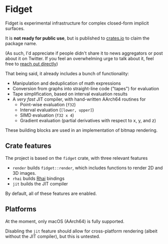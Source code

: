 # Fidget
Fidget is experimental infrastructure for complex closed-form implicit surfaces.

It is **not ready for public use**, but is published to
[crates.io](https://crates.io) to claim the package name.

(As such, I'd appreciate if people didn't share it to news aggregators or post
about it on Twitter.  If you feel an overwhelming urge to talk about it, feel
free to [reach out directly](https://mattkeeter.com/about))

That being said, it already includes a bunch of functionality:

- Manipulation and deduplication of math expressions
- Conversion from graphs into straight-line code ("tapes") for evaluation
- Tape simplification, based on interval evaluation results
- A _very fast_ JIT compiler, with hand-written AArch64 routines for
    - Point-wise evaluation (`f32`)
    - Interval evaluation (`[lower, upper]`)
    - SIMD evaluation (`f32 x 4`)
    - Gradient evaluation (partial derivatives with respect to x, y, and z)

These building blocks are used in an implementation of bitmap rendering.

## Crate features
The project is based on the `fidget` crate, with three relevant features

- `render` builds `fidget::render`, which includes functions to render 2D and
  3D images.
- `rhai` builds [Rhai](https://rhai.rs/) bindings
- `jit` builds the JIT compiler

By default, all of these features are enabled.

## Platforms
At the moment, only macOS (AArch64) is fully supported.

Disabling the `jit` feature should allow for cross-platform rendering
(albeit without the JIT compiler), but this is untested.
